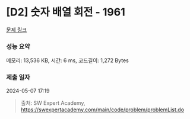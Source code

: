 # [D2] 숫자 배열 회전 - 1961 

[문제 링크](https://swexpertacademy.com/main/code/problem/problemDetail.do?contestProbId=AV5Pq-OKAVYDFAUq) 

### 성능 요약

메모리: 13,536 KB, 시간: 6 ms, 코드길이: 1,272 Bytes

### 제출 일자

2024-05-07 17:19



> 출처: SW Expert Academy, https://swexpertacademy.com/main/code/problem/problemList.do